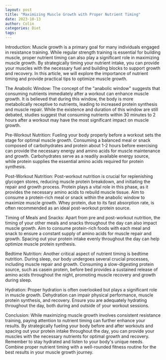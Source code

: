 ```yaml
---
layout: post
title: "Maximizing Muscle Growth with Proper Nutrient Timing"
date: 2023-10-13
author: Colin
categories: Diet
tags: 
---
```


Introduction:
Muscle growth is a primary goal for many individuals engaged in resistance training. While regular strength training is essential for building muscle, proper nutrient timing can also play a significant role in maximizing muscle growth. By strategically timing your nutrient intake, you can provide your muscles with the necessary fuel and building blocks to support growth and recovery. In this article, we will explore the importance of nutrient timing and provide practical tips to optimize muscle growth.

The Anabolic Window:
The concept of the "anabolic window" suggests that consuming nutrients immediately after a workout can enhance muscle growth. It is believed that during this window, the body is more metabolically receptive to nutrients, leading to increased protein synthesis and muscle repair. While the existence and duration of this window are still debated, studies suggest that consuming nutrients within 30 minutes to 2 hours after a workout may have the most significant impact on muscle growth.

Pre-Workout Nutrition:
Fueling your body properly before a workout sets the stage for optimal muscle growth. Consuming a balanced meal or snack composed of carbohydrates and protein about 1-2 hours before exercising can provide the necessary energy and amino acids for muscle maintenance and growth. Carbohydrates serve as a readily available energy source, while protein supplies the essential amino acids required for protein synthesis.

Post-Workout Nutrition:
Post-workout nutrition is crucial for replenishing glycogen stores, reducing muscle protein breakdown, and initiating the repair and growth process. Protein plays a vital role in this phase, as it provides the necessary amino acids to rebuild muscle tissue. Aim to consume a protein-rich meal or snack within the anabolic window to maximize muscle growth. Whey protein, due to its fast absorption rate, is often recommended as an ideal post-workout protein source.

Timing of Meals and Snacks:
Apart from pre and post-workout nutrition, the timing of your other meals and snacks throughout the day can also impact muscle growth. Aim to consume protein-rich foods with each meal and snack to ensure a constant supply of amino acids for muscle repair and growth. Spacing out your protein intake evenly throughout the day can help optimize muscle protein synthesis.

Bedtime Nutrition:
Another critical aspect of nutrient timing is bedtime nutrition. During sleep, our body undergoes several crucial processes, including muscle repair and growth. Consuming a slow-digesting protein source, such as casein protein, before bed provides a sustained release of amino acids throughout the night, promoting muscle recovery and growth during sleep.

Hydration:
Proper hydration is often overlooked but plays a significant role in muscle growth. Dehydration can impair physical performance, muscle protein synthesis, and recovery. Ensure you are adequately hydrating throughout the day, both during and outside of your workout sessions.

Conclusion:
While maximizing muscle growth involves consistent resistance training, paying attention to nutrient timing can further enhance your results. By strategically fueling your body before and after workouts and spacing out your protein intake throughout the day, you can provide your muscles with the necessary nutrients for optimal growth and recovery. Remember to stay hydrated and listen to your body's unique needs. Combine proper nutrient timing with a well-rounded fitness routine for the best results in your muscle growth journey.